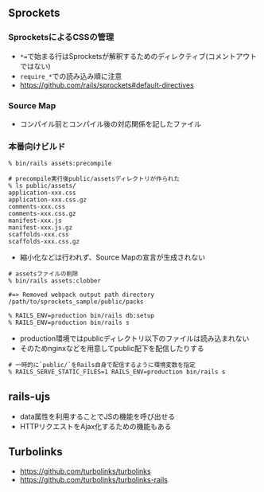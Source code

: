 ## Sprockets
### SprocketsによるCSSの管理
- `*=`で始まる行はSprocketsが解釈するためのディレクティブ(コメントアウトではない)
- `require_*`での読み込み順に注意
- https://github.com/rails/sprockets#default-directives

### Source Map
- コンパイル前とコンパイル後の対応関係を記したファイル

### 本番向けビルド
```
% bin/rails assets:precompile

# precompile実行後public/assetsディレクトリが作られた
% ls public/assets/
application-xxx.css
application-xxx.css.gz
comments-xxx.css
comments-xxx.css.gz
manifest-xxx.js
manifest-xxx.js.gz
scaffolds-xxx.css
scaffolds-xxx.css.gz
```
- 縮小化などは行われず、Source Mapの宣言が生成されない

```
# assetsファイルの削除
% bin/rails assets:clobber

#=> Removed webpack output path directory /path/to/sprockets_sample/public/packs
```

```
% RAILS_ENV=production bin/rails db:setup
% RAILS_ENV=production bin/rails s
```
- production環境ではpublicディレクトリ以下のファイルは読み込まれない
- そのためnginxなどを用意してpublic配下を配信したりする

```
# 一時的に`public/`をRails自身で配信するように環境変数を指定
% RAILS_SERVE_STATIC_FILES=1 RAILS_ENV=production bin/rails s
```

## rails-ujs
- data属性を利用することでJSの機能を呼び出せる
- HTTPリクエストをAjax化するための機能もある

## Turbolinks
- https://github.com/turbolinks/turbolinks
- https://github.com/turbolinks/turbolinks-rails

